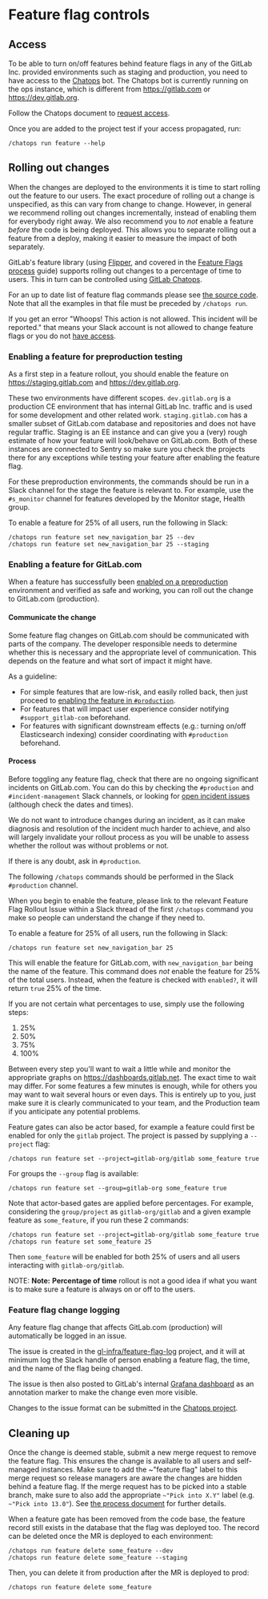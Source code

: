 # Feature flag controls

## Access

To be able to turn on/off features behind feature flags in any of the
GitLab Inc. provided environments such as staging and production, you need to
have access to the [Chatops](../chatops_on_gitlabcom.md) bot. The Chatops bot
is currently running on the ops instance, which is different from <https://gitlab.com> or <https://dev.gitlab.org>.

Follow the Chatops document to [request access](../chatops_on_gitlabcom.md#requesting-access).

Once you are added to the project test if your access propagated,
run:

```shell
/chatops run feature --help
```

## Rolling out changes

When the changes are deployed to the environments it is time to start
rolling out the feature to our users. The exact procedure of rolling out a
change is unspecified, as this can vary from change to change. However, in
general we recommend rolling out changes incrementally, instead of enabling them
for everybody right away. We also recommend you to _not_ enable a feature
_before_ the code is being deployed.
This allows you to separate rolling out a feature from a deploy, making it
easier to measure the impact of both separately.

GitLab's feature library (using
[Flipper](https://github.com/jnunemaker/flipper), and covered in the [Feature
Flags process](process.md) guide) supports rolling out changes to a percentage of
time to users. This in turn can be controlled using [GitLab Chatops](../../ci/chatops/README.md).

For an up to date list of feature flag commands please see [the source
code](https://gitlab.com/gitlab-com/chatops/blob/master/lib/chatops/commands/feature.rb).
Note that all the examples in that file must be preceded by
`/chatops run`.

If you get an error "Whoops! This action is not allowed. This incident
will be reported." that means your Slack account is not allowed to
change feature flags or you do not [have access](#access).

### Enabling a feature for preproduction testing

As a first step in a feature rollout, you should enable the feature on <https://staging.gitlab.com>
and <https://dev.gitlab.org>.

These two environments have different scopes.
`dev.gitlab.org` is a production CE environment that has internal GitLab Inc.
traffic and is used for some development and other related work.
`staging.gitlab.com` has a smaller subset of GitLab.com database and repositories
and does not have regular traffic. Staging is an EE instance and can give you
a (very) rough estimate of how your feature will look/behave on GitLab.com.
Both of these instances are connected to Sentry so make sure you check the projects
there for any exceptions while testing your feature after enabling the feature flag.

For these preproduction environments, the commands should be run in a
Slack channel for the stage the feature is relevant to. For example, use the
`#s_monitor` channel for features developed by the Monitor stage, Health
group.

To enable a feature for 25% of all users, run the following in Slack:

```shell
/chatops run feature set new_navigation_bar 25 --dev
/chatops run feature set new_navigation_bar 25 --staging
```

### Enabling a feature for GitLab.com

When a feature has successfully been
[enabled on a preproduction](#enabling-a-feature-for-preproduction-testing)
environment and verified as safe and working, you can roll out the
change to GitLab.com (production).

#### Communicate the change

Some feature flag changes on GitLab.com should be communicated with
parts of the company. The developer responsible needs to determine
whether this is necessary and the appropriate level of communication.
This depends on the feature and what sort of impact it might have.

As a guideline:

- For simple features that are low-risk, and easily rolled back, then
  just proceed to [enabling the feature in `#production`](#process).
- For features that will impact user experience consider notifying
  `#support_gitlab-com` beforehand.
- For features with significant downstream effects (e.g.: turning on/off
  Elasticsearch indexing) consider coordinating with `#production`
  beforehand.

#### Process

Before toggling any feature flag, check that there are no ongoing
significant incidents on GitLab.com. You can do this by checking the
`#production` and `#incident-management` Slack channels, or looking for
[open incident issues](https://gitlab.com/gitlab-com/gl-infra/production/issues/?scope=all&utf8=%E2%9C%93&state=opened&label_name[]=incident)
(although check the dates and times).

We do not want to introduce changes during an incident, as it can make
diagnosis and resolution of the incident much harder to achieve, and
also will largely invalidate your rollout process as you will be unable
to assess whether the rollout was without problems or not.

If there is any doubt, ask in `#production`.

The following `/chatops` commands should be performed in the Slack
`#production` channel.

When you begin to enable the feature, please link to the relevant
Feature Flag Rollout Issue within a Slack thread of the first `/chatops`
command you make so people can understand the change if they need to.

To enable a feature for 25% of all users, run the following in Slack:

```shell
/chatops run feature set new_navigation_bar 25
```

This will enable the feature for GitLab.com, with `new_navigation_bar` being the
name of the feature.
This command does *not* enable the feature for 25% of the total users.
Instead, when the feature is checked with `enabled?`, it will return `true` 25% of the time.

If you are not certain what percentages to use, simply use the following steps:

1. 25%
1. 50%
1. 75%
1. 100%

Between every step you'll want to wait a little while and monitor the
appropriate graphs on <https://dashboards.gitlab.net>. The exact time to wait
may differ. For some features a few minutes is enough, while for others you may
want to wait several hours or even days. This is entirely up to you, just make
sure it is clearly communicated to your team, and the Production team if you
anticipate any potential problems.

Feature gates can also be actor based, for example a feature could first be
enabled for only the `gitlab` project. The project is passed by supplying a
`--project` flag:

```shell
/chatops run feature set --project=gitlab-org/gitlab some_feature true
```

For groups the `--group` flag is available:

```shell
/chatops run feature set --group=gitlab-org some_feature true
```

Note that actor-based gates are applied before percentages. For example, considering the
`group/project` as `gitlab-org/gitlab` and a given example feature as `some_feature`, if
you run these 2 commands:

```shell
/chatops run feature set --project=gitlab-org/gitlab some_feature true
/chatops run feature set some_feature 25
```

Then `some_feature` will be enabled for both 25% of users and all users interacting with
`gitlab-org/gitlab`.

NOTE: **Note:**
**Percentage of time** rollout is not a good idea if what you want is to make sure a feature
is always on or off to the users.

### Feature flag change logging

Any feature flag change that affects GitLab.com (production) will
automatically be logged in an issue.

The issue is created in the
[gl-infra/feature-flag-log](https://gitlab.com/gitlab-com/gl-infra/feature-flag-log/issues?scope=all&utf8=%E2%9C%93&state=closed)
project, and it will at minimum log the Slack handle of person enabling
a feature flag, the time, and the name of the flag being changed.

The issue is then also posted to GitLab's internal
[Grafana dashboard](https://dashboards.gitlab.net/) as an annotation
marker to make the change even more visible.

Changes to the issue format can be submitted in the
[Chatops project](https://gitlab.com/gitlab-com/chatops).

## Cleaning up

Once the change is deemed stable, submit a new merge request to remove the
feature flag. This ensures the change is available to all users and self-managed
instances. Make sure to add the ~"feature flag" label to this merge request so
release managers are aware the changes are hidden behind a feature flag. If the
merge request has to be picked into a stable branch, make sure to also add the
appropriate `~"Pick into X.Y"` label (e.g. `~"Pick into 13.0"`).
See [the process document](process.md#including-a-feature-behind-feature-flag-in-the-final-release) for further details.

When a feature gate has been removed from the code base, the feature
record still exists in the database that the flag was deployed too.
The record can be deleted once the MR is deployed to each environment:

```shell
/chatops run feature delete some_feature --dev
/chatops run feature delete some_feature --staging
```

Then, you can delete it from production after the MR is deployed to prod:

```shell
/chatops run feature delete some_feature
```
